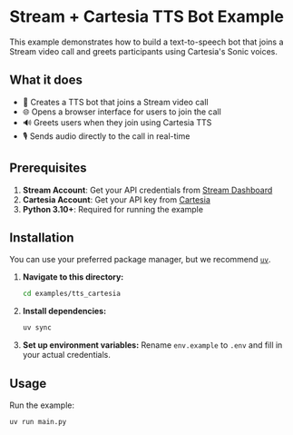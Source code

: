 # Stream + Cartesia TTS Bot Example

This example demonstrates how to build a text-to-speech bot that joins a Stream video call and greets participants using Cartesia's Sonic voices.

## What it does

- 🤖 Creates a TTS bot that joins a Stream video call
- 🌐 Opens a browser interface for users to join the call
- 🔊 Greets users when they join using Cartesia TTS
- 🎙️ Sends audio directly to the call in real-time

## Prerequisites

1. **Stream Account**: Get your API credentials from [Stream Dashboard](https://dashboard.getstream.io)
2. **Cartesia Account**: Get your API key from [Cartesia](https://cartesia.ai)
3. **Python 3.10+**: Required for running the example

## Installation

You can use your preferred package manager, but we recommend [`uv`](https://docs.astral.sh/uv/).

1. **Navigate to this directory:**
   ```bash
   cd examples/tts_cartesia
   ```

2. **Install dependencies:**
   ```bash
   uv sync
   ```

3. **Set up environment variables:**
   Rename `env.example` to `.env` and fill in your actual credentials.

## Usage

Run the example:
```bash
uv run main.py
```
